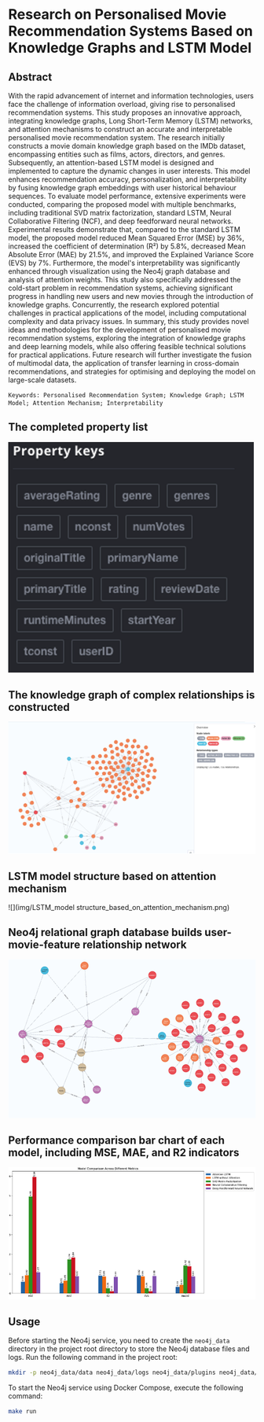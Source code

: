 # Research on Personalised Movie Recommendation Systems Based on Knowledge Graphs and LSTM Model

## Abstract
With the rapid advancement of internet and information technologies, users face the challenge of information overload, giving rise to personalised recommendation systems. This study proposes an innovative approach, integrating knowledge graphs, Long Short-Term Memory (LSTM) networks, and attention mechanisms to construct an accurate and interpretable personalised movie recommendation system.
The research initially constructs a movie domain knowledge graph based on the IMDb dataset, encompassing entities such as films, actors, directors, and genres. Subsequently, an attention-based LSTM model is designed and implemented to capture the dynamic changes in user interests. This model enhances recommendation accuracy, personalization, and interpretability by fusing knowledge graph embeddings with user historical behaviour sequences. To evaluate model performance, extensive experiments were conducted, comparing the proposed model with multiple benchmarks, including traditional SVD matrix factorization, standard LSTM, Neural Collaborative Filtering (NCF), and deep feedforward neural networks. Experimental results demonstrate that, compared to the standard LSTM model, the proposed model reduced Mean Squared Error (MSE) by 36%, increased the coefficient of determination (R²) by 5.8%, decreased Mean Absolute Error (MAE) by 21.5%, and improved the Explained Variance Score (EVS) by 7%. Furthermore, the model's interpretability was significantly enhanced through visualization using the Neo4j graph database and analysis of attention weights. This study also specifically addressed the cold-start problem in recommendation systems, achieving significant progress in handling new users and new movies through the introduction of knowledge graphs. Concurrently, the research explored potential challenges in practical applications of the model, including computational complexity and data privacy issues.
In summary, this study provides novel ideas and methodologies for the development of personalised movie recommendation systems, exploring the integration of knowledge graphs and deep learning models, while also offering feasible technical solutions for practical applications. Future research will further investigate the fusion of multimodal data, the application of transfer learning in cross-domain recommendations, and strategies for optimising and deploying the model on large-scale datasets.
```
Keywords: Personalised Recommendation System; Knowledge Graph; LSTM Model; Attention Mechanism; Interpretability
```

## The completed property list
<img src="img/Property_list.png" alt="Property List" width="500">

## The knowledge graph of complex relationships is constructed
![](img/Complex_relationships_constructed.png)

## LSTM model structure based on attention mechanism
![](img/LSTM_model structure_based_on_attention_mechanism.png)

## Neo4j relational graph database builds user-movie-feature relationship network
![](img/User-movie-feature_relationship_network.png)

## Performance comparison bar chart of each model, including MSE, MAE, and R2 indicators
![](img/Performance_comparison.png)

## Usage

Before starting the Neo4j service, you need to create the `neo4j_data` directory in the project root directory to store the Neo4j database files and logs.
Run the following command in the project root:

```bash
mkdir -p neo4j_data/data neo4j_data/logs neo4j_data/plugins neo4j_data/import
```

To start the Neo4j service using Docker Compose, execute the following command:
```bash
make run
```